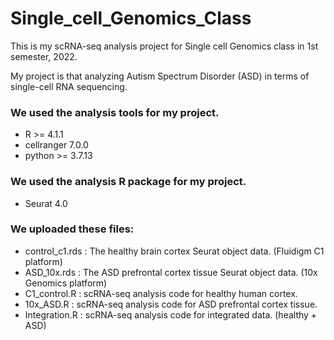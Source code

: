 # Single_cell_Genomics_Class

This is my scRNA-seq analysis project for Single cell Genomics class in 1st semester, 2022.

My project is that analyzing Autism Spectrum Disorder (ASD) in terms of single-cell RNA sequencing.

### We used the analysis tools for my project.
* R >= 4.1.1
* cellranger 7.0.0
* python >= 3.7.13

### We used the analysis R package for my project.
* Seurat 4.0

### We uploaded these files:
* control_c1.rds : The healthy brain cortex Seurat object data. (Fluidigm C1 platform)
* ASD_10x.rds : The ASD prefrontal cortex tissue Seurat object data. (10x Genomics platform)
* C1_control.R : scRNA-seq analysis code for healthy human cortex.
* 10x_ASD.R : scRNA-seq analysis code for ASD prefrontal cortex tissue.
* Integration.R : scRNA-seq analysis code for integrated data. (healthy + ASD)
